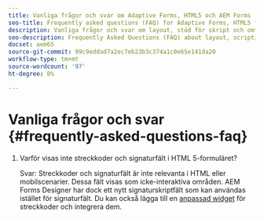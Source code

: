 ```yaml
---
title: Vanliga frågor och svar om Adaptive Forms, HTML5 och AEM Forms
seo-title: Frequently asked questions (FAQ) for Adaptive Forms, HTML5 forms, and AEM Forms
description: Vanliga frågor och svar om layout, stöd för skript och omfattningen av adaptiva Forms-, HTML5-formulär och AEM Forms.
seo-description: Frequently Asked Questions (FAQ) about layout, scripting support, and scope of Adaptive Forms, HTML5 forms, and AEM Forms.
docset: aem65
source-git-commit: 99c9eddad7a2ec7eb23b3c374a1c0e65e141da20
workflow-type: tm+mt
source-wordcount: '97'
ht-degree: 0%

---
```



# Vanliga frågor och svar {#frequently-asked-questions-faq}

1. Varför visas inte streckkoder och signaturfält i HTML 5-formuläret?

   Svar: Streckkoder och signaturfält är inte relevanta i HTML eller mobilscenarier. Dessa fält visas som icke-interaktiva områden. AEM Forms Designer har dock ett nytt signaturskriptfält som kan användas istället för signaturfält. Du kan också lägga till en [anpassad widget](../../forms/using/custom-widgets.md) för streckkoder och integrera dem.


